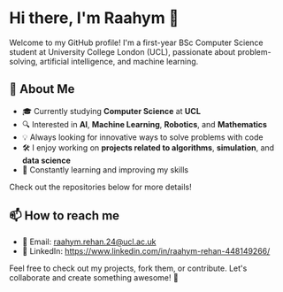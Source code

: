 # Hi there, I'm Raahym 👋

Welcome to my GitHub profile! I'm a first-year BSc Computer Science student at University College London (UCL), passionate about problem-solving, artificial intelligence, and machine learning.

## 🚀 About Me
- 🎓 Currently studying **Computer Science** at **UCL**
- 🔍 Interested in **AI**, **Machine Learning**, **Robotics**, and **Mathematics**
- 💡 Always looking for innovative ways to solve problems with code
- 🛠️ I enjoy working on **projects related to algorithms**, **simulation**, and **data science**
- 🌱 Constantly learning and improving my skills

Check out the repositories below for more details!

## 📫 How to reach me
- 📧 Email: raahym.rehan.24@ucl.ac.uk
- 💼 LinkedIn: https://www.linkedin.com/in/raahym-rehan-448149266/

Feel free to check out my projects, fork them, or contribute. Let's collaborate and create something awesome! 🚀

<!---
raahymrehan0/raahymrehan0 is a ✨ special ✨ repository because its `README.md` (this file) appears on your GitHub profile.
You can click the Preview link to take a look at your changes.
--->
